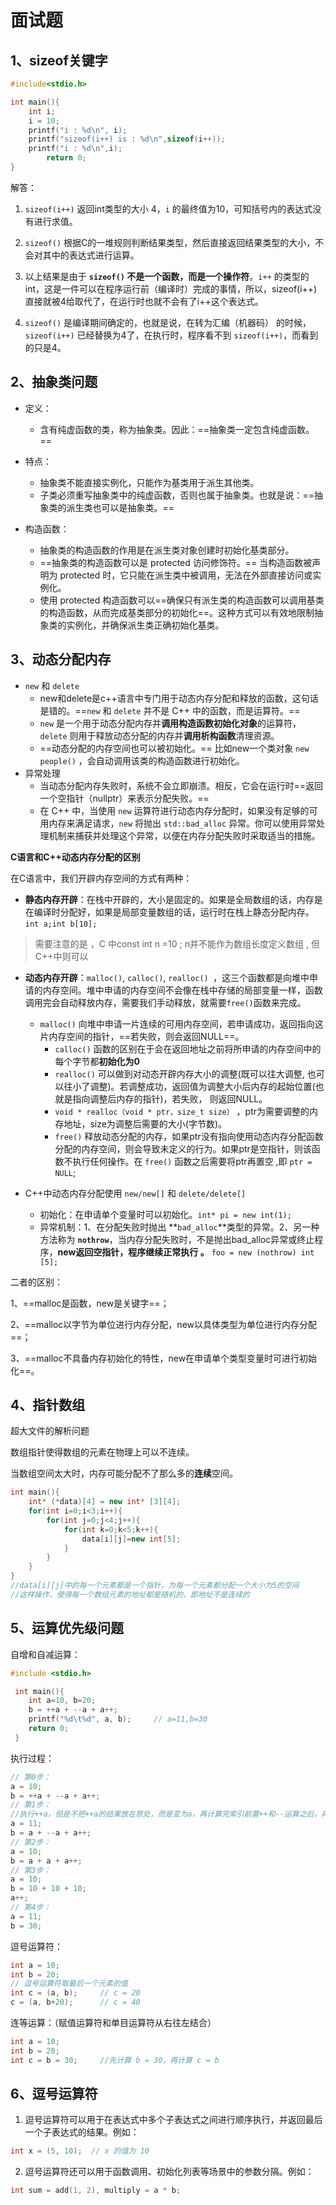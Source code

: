 # 面试题

## 1、sizeof关键字

```c
#include<stdio.h>

int main(){
	int i;
	i = 10;
	printf("i : %d\n", i);
	printf("sizeof(i++) is : %d\n",sizeof(i++));
	printf("i : %d\n",i);
		return 0;
}
```

解答：

1. `sizeof(i++)` 返回int类型的大小 4，`i` 的最终值为10，可知括号内的表达式没有进行求值。
2. `sizeof()` 根据C的一堆规则判断结果类型，然后直接返回结果类型的大小，不会对其中的表达式进行运算。

3. 以上结果是由于 **`sizeof()` 不是一个函数，而是一个操作符**。`i++` 的类型的 int，这是一件可以在程序运行前（编译时）完成的事情，所以，sizeof(i++)直接就被4给取代了，在运行时也就不会有了i++这个表达式。
4. `sizeof()` 是编译期间确定的，也就是说，在转为汇编（机器码） 的时候，`sizeof(i++)` 已经替换为4了，在执行时，程序看不到 `sizeof(i++)`，而看到的只是4。



## 2、抽象类问题

- 定义：
    - 含有纯虚函数的类，称为抽象类。因此：==抽象类一定包含纯虚函数。==

- 特点：
    - 抽象类不能直接实例化，只能作为基类用于派生其他类。
    - 子类必须重写抽象类中的纯虚函数，否则也属于抽象类。也就是说：==抽象类的派生类也可以是抽象类。==

- 构造函数：
    - 抽象类的构造函数的作用是在派生类对象创建时初始化基类部分。
    - ==抽象类的构造函数可以是 protected 访问修饰符。== 当构造函数被声明为 protected 时，它只能在派生类中被调用，无法在外部直接访问或实例化。
    - 使用 protected 构造函数可以==确保只有派生类的构造函数可以调用基类的构造函数，从而完成基类部分的初始化==。这种方式可以有效地限制抽象类的实例化，并确保派生类正确初始化基类。





## 3、动态分配内存

- `new` 和 `delete`
    - new和delete是c++语言中专门用于动态内存分配和释放的函数，这句话是错的。==`new` 和 `delete` 并不是 C++ 中的函数，而是运算符。==
    - `new` 是一个用于动态分配内存并**调用构造函数初始化对象**的运算符，`delete` 则用于释放动态分配的内存并**调用析构函数**清理资源。
    - ==动态分配的内存空间也可以被初始化。== 比如new一个类对象 `new people()` ，会自动调用该类的构造函数进行初始化。
- 异常处理
    - 当动态分配内存失败时，系统不会立即崩溃。相反，它会在运行时==返回一个空指针（nullptr）来表示分配失败。==
    - 在 C++ 中，当使用 `new` 运算符进行动态内存分配时，如果没有足够的可用内存来满足请求，`new` 将抛出 `std::bad_alloc` 异常。你可以使用异常处理机制来捕获并处理这个异常，以便在内存分配失败时采取适当的措施。



**C语言和C++动态内存分配的区别**

在C语言中，我们开辟内存空间的方式有两种：

- **静态内存开辟**：在栈中开辟的，大小是固定的。如果是全局数组的话，内存是在编译时分配好，如果是局部变量数组的话，运行时在栈上静态分配内存。`int a;int b[10];`

> 需要注意的是 ，C 中const int n =10 ; n并不能作为数组长度定义数组 , 但C++中则可以

- **动态内存开辟**：`malloc()`, `calloc()`, `realloc() `，这三个函数都是向堆中申请的内存空间。堆中申请的内存空间不会像在栈中存储的局部变量一样，函数调用完会自动释放内存，需要我们手动释放，就需要`free()`函数来完成。
  - `malloc()` 向堆中申请一片连续的可用内存空间，若申请成功，返回指向这片内存空间的指针，==若失败，则会返回NULL==。
    - `calloc()` 函数的区别在于会在返回地址之前将所申请的内存空间中的每个字节都**初始化为0**
    - `realloc()` 可以做到对动态开辟内存大小的调整(既可以往大调整, 也可以往小了调整)。若调整成功，返回值为调整大小后内存的起始位置(也就是指向调整后内存的指针)，若失败， 则返回NULL。
    - `void * realloc（void * ptr，size_t size）` ，ptr为需要调整的内存地址，size为调整后需要的大小(字节数)。
    - `free()` 释放动态分配的内存，如果ptr没有指向使用动态内存分配函数分配的内存空间，则会导致未定义的行为。如果ptr是空指针，则该函数不执行任何操作。在 `free()` 函数之后需要将ptr再置空 ,即 `ptr = NULL`;

- C++中动态内存分配使用 `new/new[]` 和 `delete/delete[]`

    - 初始化：在申请单个变量时可以初始化。`int* pi = new int(1);`
    - 异常机制：1、在分配失败时抛出 **`bad_alloc`**类型的异常。2、另一种方法称为 **`nothrow`**，当内存分配失败时，不是抛出bad_alloc异常或终止程序，**new返回空指针，程序继续正常执行 。** `foo = new (nothrow) int [5];`

二者的区别：

1、==malloc是函数，new是关键字==；

2、==malloc以字节为单位进行内存分配，new以具体类型为单位进行内存分配==；

3、==malloc不具备内存初始化的特性，new在申请单个类型变量时可进行初始化==。





## 4、指针数组

超大文件的解析问题

数组指针使得数组的元素在物理上可以不连续。

当数组空间太大时，内存可能分配不了那么多的**连续**空间。

```c++
int main(){
    int* (*data)[4] = new int* [3][4];
    for(int i=0;i<3;i++){
        for(int j=0;j<4;j++){
            for(int k=0;k<5;k++){
                data[i][j]=new int[5];
            }
        }
    }    
}
//data[i][j]中的每一个元素都是一个指针，为每一个元素都分配一个大小为5的空间
//这样操作，使得每一个数组元素的地址都是随机的，即地址不是连续的
```



## 5、运算优先级问题

自增和自减运算：

```c
#include <stdio.h>

 int main(){
    int a=10, b=20;
    b = ++a + --a + a++;
    printf("%d\t%d", a, b);		// a=11,b=30
    return 0;
 }
```

执行过程：

```c
// 第0步：
a = 10;
b = ++a + --a + a++;
// 第1步：
//执行++a，但是不把++a的结果放在原处，而是变为a，再计算完索引前置++和--运算之后，再将a的值放进来
a = 11;
b = a + --a + a++;
// 第2步：
a = 10;
b = a + a + a++;
// 第3步：
a = 10;
b = 10 + 10 + 10;
a++;
// 第4步：
a = 11;
b = 30;
```

逗号运算符：

```c
int a = 10;
int b = 20;
// 逗号运算符取最后一个元素的值
int c = (a, b);		// c = 20
c = (a, b+20);		// c = 40
```

连等运算：（赋值运算符和单目运算符从右往左结合）

```c
int a = 10;
int b = 20;
int c = b = 30; 	//先计算 b = 30，再计算 c = b
```



## 6、逗号运算符

1. 逗号运算符可以用于在表达式中多个子表达式之间进行顺序执行，并返回最后一个子表达式的结果。例如：

```c
int x = (5, 10);  // x 的值为 10
```

2. 逗号运算符还可以用于函数调用、初始化列表等场景中的参数分隔。例如：

```c
int sum = add(1, 2), multiply = a * b;
```



